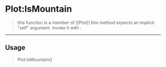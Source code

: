 # Plot:IsMountain
> this function is a member of [[Plot]]
> this method expects an implicit "self" argument. invoke it with `:`
-----
## Usage
> Plot:IsMountain()
